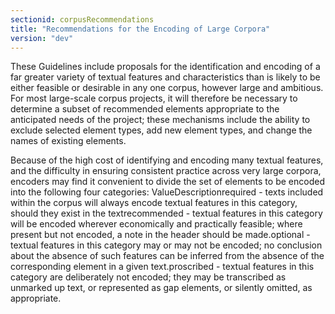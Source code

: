 ```yaml
---
sectionid: corpusRecommendations
title: "Recommendations for the Encoding of Large Corpora"
version: "dev"
---
```


These Guidelines include proposals for the identification and encoding of a far greater variety of textual features and characteristics than is likely to be either feasible or desirable in any one corpus, however large and ambitious. For most large-scale corpus projects, it will therefore be necessary to determine a subset of recommended elements appropriate to the anticipated needs of the project; these mechanisms include the ability to exclude selected element types, add new element types, and change the names of existing elements.

Because of the high cost of identifying and encoding many textual features, and the difficulty in ensuring consistent practice across very large corpora, encoders may find it convenient to divide the set of elements to be encoded into the following four categories: 
ValueDescriptionrequired - texts included within the corpus will always encode textual features in this
          category, should they exist in the textrecommended - textual features in this category will be encoded wherever economically and
          practically feasible; where present but not encoded, a note in the header should be
          made.optional - textual features in this category may or may not be encoded; no conclusion about
          the absence of such features can be inferred from the absence of the corresponding element
          in a given text.proscribed - textual features in this category are deliberately not encoded; they may be
          transcribed as unmarked up text, or represented as gap elements, or
          silently omitted, as appropriate. 
